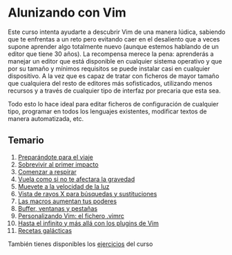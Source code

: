 # Alunizando con Vim

Este curso intenta ayudarte a descubrir Vim de una manera lúdica, sabiendo que te enfrentas a un reto pero 
evitando caer en el desaliento que a veces supone aprender algo totalmente nuevo (aunque estemos hablando de un editor 
que tiene 30 años). La recompensa merece la pena: aprenderás a manejar un editor que está disponible en cualquier 
sistema operativo y que por su tamaño y mínimos requisitos se puede instalar casi en cualquier dispositivo. A la vez 
que es capaz de tratar con ficheros de mayor tamaño que cualquiera del resto de editores más sofisticados, utilizando 
menos recursos y a través de cualquier tipo de interfaz por precaria que esta sea. 

Todo esto lo hace ideal para editar ficheros de configuración de cualquier tipo, programar en todos los lenguajes 
existentes, modificar textos de manera automatizada, etc.

## Temario
1. [Preparándote para el viaje](temario/preparandote_para_el_viaje.md)
2. [Sobrevivir al primer impacto](temario/sobrevivir_al_primer_impacto.md)
3. [Comenzar a respirar](temario/comenzar_a_respirar.md)
4. [Vuela como si no te afectara la gravedad](temario/vuela_como_si_no_te_afectara_la_gravedad.md)
5. [Muevete a la velocidad de la luz](temario/muevete_a_la_velocidad_de_la_luz.md)
6. [Vista de rayos X para búsquedas y sustituciones](temario/vista_de_rayos_x_para_busquedas_y_sustituciones.md)
7. [Las macros aumentan tus poderes](temario/las_macros_aumentan_tus_poderes.md)
8. [Buffer, ventanas y pestañas](temario/buffers_ventanas_y_pestanas.md)
9. [Personalizando Vim: el fichero .vimrc](temario/personalizando_vim_el_fichero_vimrc.md)
10. [Hasta el infinito y más allá con los plugins de Vim](temario/hasta_el_infinito_y_mas_alla_con_los_plugins_de_vim.md)
11. [Recetas galácticas](temario/recetas_galacticas.md)

También tienes disponibles los [ejercicios](https://github.com/juananruiz/curso_vim/tree/master/ejercicios) del curso
